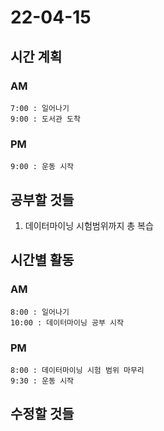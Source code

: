 # 22-04-15

## 시간 계획

### AM
    7:00 : 일어나기
    9:00 : 도서관 도착

### PM
    9:00 : 운동 시작

## 공부할 것들
1. 데이터마이닝 시험범위까지 총 복습

## 시간별 활동

### AM
    8:00 : 일어나기
    10:00 : 데이터마이닝 공부 시작

### PM
    8:00 : 데이터마이닝 시험 범위 마무리
    9:30 : 운동 시작

## 수정할 것들